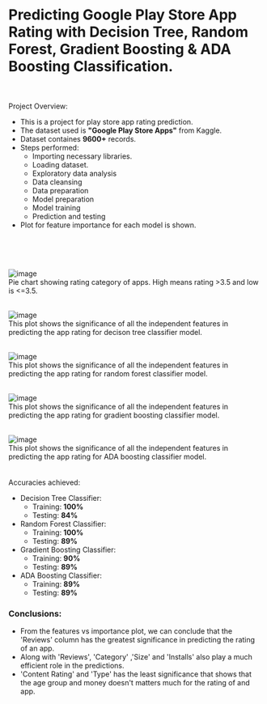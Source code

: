 <h1>Predicting Google Play Store App Rating with Decision Tree, Random Forest, Gradient Boosting & ADA Boosting Classification.</h1>
<br><br>
Project Overview:<br>
<ul>
  <li>This is a project for play store app rating prediction.</li>
  <li>The dataset used is <b>"Google Play Store Apps"</b> from Kaggle.</li>
  <li>Dataset containes <b>9600+</b> records.</li>
  <li>Steps performed:
    <ul>
      <li>Importing necessary libraries.</li>
      <li>Loading dataset.</li>
      <li>Exploratory data analysis</li>
      <li>Data cleansing</li>
      <li>Data preparation</li>
      <li>Model preparation</li>
      <li>Model training</li>
      <li>Prediction and testing</li>
    </ul></li>
  <li>Plot for feature importance for each model is shown.</li>
</ul>
<br>
 <br>    
    <br>
    
![image](https://user-images.githubusercontent.com/72664379/185337802-fa503489-ec3d-49e2-81cb-bcb5f8dee962.png)
<br>
Pie chart showing rating category of apps. High means rating >3.5 and low is <=3.5.<br><br>

![image](https://user-images.githubusercontent.com/72664379/185341526-56668404-8731-42fe-ab75-6b794ca6581d.png)
<br>
This plot shows the significance of all the independent features in predicting the app rating for decison tree classifier model. <br><br>

![image](https://user-images.githubusercontent.com/72664379/185339685-015a45dd-75aa-45a3-88e3-037a064d0327.png)
<br>
This plot shows the significance of all the independent features in predicting the app rating for random forest classifier model. <br><br>

![image](https://user-images.githubusercontent.com/72664379/185339943-ab684b1b-1da2-4d1a-bb47-590cee50c8ed.png)
<br>
This plot shows the significance of all the independent features in predicting the app rating for gradient boosting classifier model. <br><br>

![image](https://user-images.githubusercontent.com/72664379/185340283-9fd49a28-2082-4d82-9aec-6ee2d634a9f4.png)
<br>
This plot shows the significance of all the independent features in predicting the app rating for ADA boosting classifier model. <br><br>
<br>
Accuracies achieved:
<ul>
  <li>Decision Tree Classifier:
    <ul>
      <li>Training: <b>100%</b></li>
      <li>Testing: <b>84%</b></li>
    </ul>
  </li>
  <li>Random Forest Classifier:
    <ul>
      <li>Training: <b>100%</b></li>
      <li>Testing: <b>89%</b></li>
    </ul> 
  </li>
  <li>Gradient Boosting Classifier:
    <ul>
      <li>Training: <b>90%</b></li>
      <li>Testing: <b>89%</b></li>
    </ul>
  </li>
  <li>ADA Boosting Classifier:
    <ul>
      <li>Training: <b>89%</b></li>
      <li>Testing: <b>89%</b></li>
    </ul>
  </li>
</ul>

<h3>Conclusions:</h3>
<ul>
<li>From the features vs importance plot, we can conclude that the 'Reviews' column has the greatest significance in predicting the rating of an app.</li>
<li>Along with 'Reviews', 'Category' ,'Size' and 'Installs' also play a much efficient role in the predictions.</li>
<li>'Content Rating' and 'Type' has the least significance that shows that the age group and money doesn't matters much for the rating of and app.</li>
</ul>






